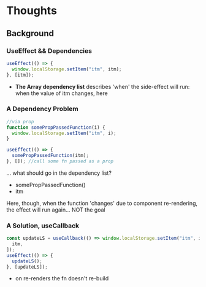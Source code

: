 # Thoughts

## Background

### UseEffect && Dependencies

```js
useEffect(() => {
  window.localStorage.setItem("itm", itm);
}, [itm]);
```

- **The Array dependency list** describes 'when' the side-effect will run: when the value of itm changes, here

### A Dependency Problem

```js
//via prop
function somePropPassedFunction(i) {
  window.localStorage.setItem("itm", i);
}

useEffect(() => {
  somePropPassedFunction(itm);
}, []); //call some fn passed as a prop
```

... what should go in the dependency list?

- somePropPassedFunction()
- itm

Here, though, when the function 'changes' due to component re-rendering, the effect will run again... NOT the goal

### A Solution, useCallback

```js
const updateLS = useCallback(() => window.localStorage.setItem("itm", itm), [
  itm,
]);
useEffect(() => {
  updateLS();
}, [updateLS]);
```

- on re-renders the fn doesn't re-build
